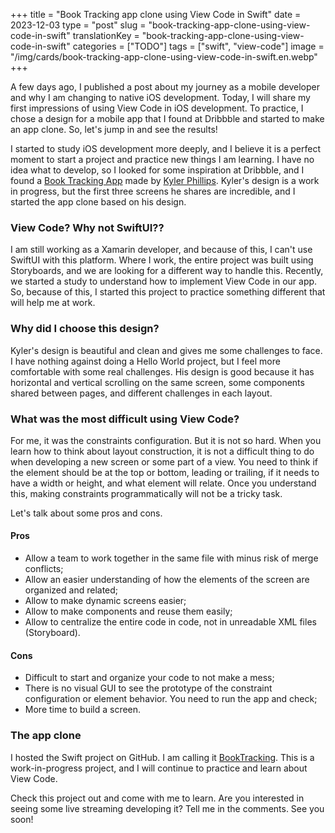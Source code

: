 +++
title = "Book Tracking app clone using View Code in Swift"
date = 2023-12-03
type = "post"
slug = "book-tracking-app-clone-using-view-code-in-swift"
translationKey = "book-tracking-app-clone-using-view-code-in-swift"
categories = ["TODO"]
tags = ["swift", "view-code"]
image = "/img/cards/book-tracking-app-clone-using-view-code-in-swift.en.webp"
+++

A few days ago, I published a post about my journey as a mobile developer and why I am changing to native iOS development. Today, I will share my first impressions of using View Code in iOS development. To practice, I chose a design for a mobile app that I found at Dribbble and started to make an app clone. So, let's jump in and see the results!

I started to study iOS development more deeply, and I believe it is a perfect moment to start a project and practice new things I am learning. I have no idea what to develop, so I looked for some inspiration at Dribbble, and I found a [Book Tracking App][dribbble] made by [Kyler Phillips][twitter-kyler]. Kyler's design is a work in progress, but the first three screens he shares are incredible, and I started the app clone based on his design.

### View Code? Why not SwiftUI??

I am still working as a Xamarin developer, and because of this, I can't use SwiftUI with this platform. Where I work, the entire project was built using Storyboards, and we are looking for a different way to handle this. Recently, we started a study to understand how to implement View Code in our app. So, because of this, I started this project to practice something different that will help me at work.

### Why did I choose this design?

Kyler's design is beautiful and clean and gives me some challenges to face. I have nothing against doing a Hello World project, but I feel more comfortable with some real challenges. His design is good because it has horizontal and vertical scrolling on the same screen, some components shared between pages, and different challenges in each layout.

### What was the most difficult using View Code?

For me, it was the constraints configuration. But it is not so hard. When you learn how to think about layout construction, it is not a difficult thing to do when developing a new screen or some part of a view. You need to think if the element should be at the top or bottom, leading or trailing, if it needs to have a width or height, and what element will relate. Once you understand this, making constraints programmatically will not be a tricky task.

Let's talk about some pros and cons.

#### Pros
- Allow a team to work together in the same file with minus risk of merge conflicts;
- Allow an easier understanding of how the elements of the screen are organized and related;
- Allow to make dynamic screens easier;
- Allow to make components and reuse them easily;
- Allow to centralize the entire code in code, not in unreadable XML files (Storyboard).

#### Cons
- Difficult to start and organize your code to not make a mess;
- There is no visual GUI to see the prototype of the constraint configuration or element behavior. You need to run the app and check;
- More time to build a screen.

### The app clone

I hosted the Swift project on GitHub. I am calling it [BookTracking][github]. This is a work-in-progress project, and I will continue to practice and learn about View Code. 

Check this project out and come with me to learn. Are you interested in seeing some live streaming developing it? Tell me in the comments. See you soon!

[github]:        https://github.com/ionixjunior/BookTracking/
[dribbble]:      https://dribbble.com/shots/6038744-Book-Tracking-App-WIP
[twitter-kyler]: https://twitter.com/kylerjphillips